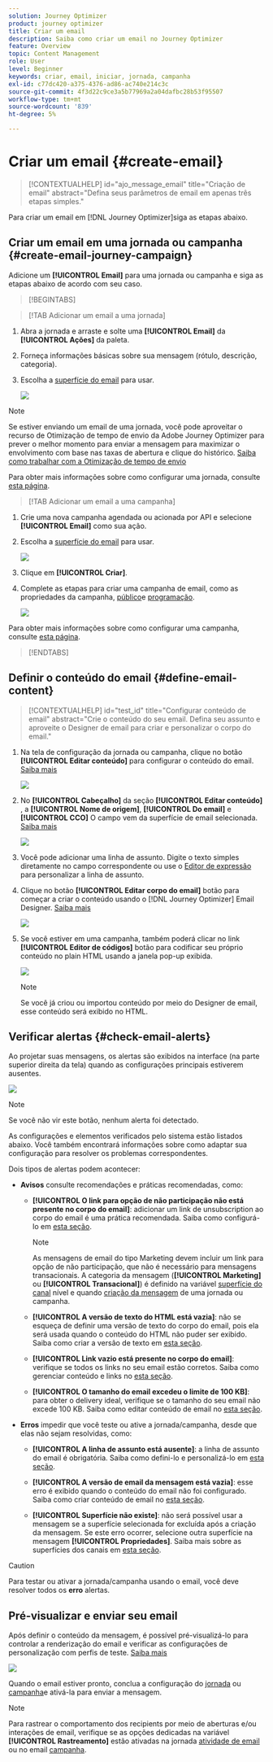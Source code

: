 ```yaml
---
solution: Journey Optimizer
product: journey optimizer
title: Criar um email
description: Saiba como criar um email no Journey Optimizer
feature: Overview
topic: Content Management
role: User
level: Beginner
keywords: criar, email, iniciar, jornada, campanha
exl-id: c77dc420-a375-4376-ad86-ac740e214c3c
source-git-commit: 4f3d22c9ce3a5b77969a2a04dafbc28b53f95507
workflow-type: tm+mt
source-wordcount: '839'
ht-degree: 5%

---
```


# Criar um email {#create-email}

>[!CONTEXTUALHELP]
>id="ajo_message_email"
>title="Criação de email"
>abstract="Defina seus parâmetros de email em apenas três etapas simples."

Para criar um email em [!DNL Journey Optimizer]siga as etapas abaixo.

## Criar um email em uma jornada ou campanha {#create-email-journey-campaign}

Adicione um **[!UICONTROL Email]** para uma jornada ou campanha e siga as etapas abaixo de acordo com seu caso.

>[!BEGINTABS]

>[!TAB Adicionar um email a uma jornada]

1. Abra a jornada e arraste e solte uma **[!UICONTROL Email]** da **[!UICONTROL Ações]** da paleta.

1. Forneça informações básicas sobre sua mensagem (rótulo, descrição, categoria).

1. Escolha a [superfície do email](email-settings.md) para usar.

   ![](assets/email_journey.png)

<!-- The field is pre-filled, by default, with the last surface used for that channel by the user. -->

>[!NOTE]
>
>Se estiver enviando um email de uma jornada, você pode aproveitar o recurso de Otimização de tempo de envio da Adobe Journey Optimizer para prever o melhor momento para enviar a mensagem para maximizar o envolvimento com base nas taxas de abertura e clique do histórico. [Saiba como trabalhar com a Otimização de tempo de envio](../building-journeys/journeys-message.md#send-time-optimization)

Para obter mais informações sobre como configurar uma jornada, consulte [esta página](../building-journeys/journey-gs.md).

>[!TAB Adicionar um email a uma campanha]

1. Crie uma nova campanha agendada ou acionada por API e selecione **[!UICONTROL Email]** como sua ação.

1. Escolha a [superfície do email](email-settings.md) para usar.

   ![](assets/email_campaign.png)

1. Clique em **[!UICONTROL Criar]**.

1. Complete as etapas para criar uma campanha de email, como as propriedades da campanha, [público](../segment/about-segments.md)e [programação](../campaigns/create-campaign.md#schedule).

   ![](assets/email_campaign_steps.png)

<!--
From the **[!UICONTROL Action]** section, specify if you want to track how your recipients react to your delivery: you can track email opens, and/or clicks on links and buttons in your email.

![](assets/email_campaign_tracking.png)
-->

Para obter mais informações sobre como configurar uma campanha, consulte [esta página](../campaigns/get-started-with-campaigns.md).

>[!ENDTABS]

## Definir o conteúdo do email {#define-email-content}

<!-- update the quarry component with right ID value-->

>[!CONTEXTUALHELP]
>id="test_id"
>title="Configurar conteúdo de email"
>abstract="Crie o conteúdo do seu email. Defina seu assunto e aproveite o Designer de email para criar e personalizar o corpo do email."

1. Na tela de configuração da jornada ou campanha, clique no botão **[!UICONTROL Editar conteúdo]** para configurar o conteúdo do email. [Saiba mais](get-started-email-design.md)

   ![](assets/email_campaign_edit_content.png)

1. No **[!UICONTROL Cabeçalho]** da seção **[!UICONTROL Editar conteúdo]** , a **[!UICONTROL Nome de origem]**, **[!UICONTROL Do email]** e **[!UICONTROL CCO]** O campo vem da superfície de email selecionada. [Saiba mais](email-settings.md) <!--check if same for journey-->

   ![](assets/email_designer_edit_content_header.png)

1. Você pode adicionar uma linha de assunto. Digite o texto simples diretamente no campo correspondente ou use o [Editor de expressão](../personalization/personalization-build-expressions.md) para personalizar a linha de assunto.

1. Clique no botão **[!UICONTROL Editar corpo do email]** botão para começar a criar o conteúdo usando o [!DNL Journey Optimizer] Email Designer. [Saiba mais](get-started-email-design.md)

   ![](assets/email_designer_edit_email_body.png)

1. Se você estiver em uma campanha, também poderá clicar no link **[!UICONTROL Editor de códigos]** botão para codificar seu próprio conteúdo no plain HTML usando a janela pop-up exibida.

   ![](assets/email_designer_edit_code_editor.png)

   >[!NOTE]
   >
   >Se você já criou ou importou conteúdo por meio do Designer de email, esse conteúdo será exibido no HTML.

## Verificar alertas {#check-email-alerts}

Ao projetar suas mensagens, os alertas são exibidos na interface (na parte superior direita da tela) quando as configurações principais estiverem ausentes.

![](assets/email_journey_alerts_details.png)

>[!NOTE]
>
>Se você não vir este botão, nenhum alerta foi detectado.

As configurações e elementos verificados pelo sistema estão listados abaixo. Você também encontrará informações sobre como adaptar sua configuração para resolver os problemas correspondentes.

Dois tipos de alertas podem acontecer:

* **Avisos** consulte recomendações e práticas recomendadas, como:

   * **[!UICONTROL O link para opção de não participação não está presente no corpo do email]**: adicionar um link de unsubscription ao corpo do email é uma prática recomendada. Saiba como configurá-lo em [esta seção](../privacy/opt-out.md#opt-out-management).

      >[!NOTE]
      >
      >As mensagens de email do tipo Marketing devem incluir um link para opção de não participação, que não é necessário para mensagens transacionais. A categoria da mensagem (**[!UICONTROL Marketing]** ou **[!UICONTROL Transacional]**) é definido na variável [superfície do canal](email-settings.md#email-type) nível e quando [criação da mensagem](#create-email-journey-campaign) de uma jornada ou campanha.

   * **[!UICONTROL A versão de texto do HTML está vazia]**: não se esqueça de definir uma versão de texto do corpo do email, pois ela será usada quando o conteúdo do HTML não puder ser exibido. Saiba como criar a versão de texto em [esta seção](text-version-email.md).

   * **[!UICONTROL Link vazio está presente no corpo do email]**: verifique se todos os links no seu email estão corretos. Saiba como gerenciar conteúdo e links no [esta seção](content-from-scratch.md).

   * **[!UICONTROL O tamanho do email excedeu o limite de 100 KB]**: para obter o delivery ideal, verifique se o tamanho do seu email não excede 100 KB. Saiba como editar conteúdo de email no [esta seção](content-from-scratch.md).

* **Erros** impedir que você teste ou ative a jornada/campanha, desde que elas não sejam resolvidas, como:

   * **[!UICONTROL A linha de assunto está ausente]**: a linha de assunto do email é obrigatória. Saiba como defini-lo e personalizá-lo em [esta seção](create-email.md).

   <!--HTML is empty when Amp HTML is present-->

   * **[!UICONTROL A versão de email da mensagem está vazia]**: esse erro é exibido quando o conteúdo do email não foi configurado. Saiba como criar conteúdo de email no [esta seção](get-started-email-design.md).

   * **[!UICONTROL Superfície não existe]**: não será possível usar a mensagem se a superfície selecionada for excluída após a criação da mensagem. Se este erro ocorrer, selecione outra superfície na mensagem **[!UICONTROL Propriedades]**. Saiba mais sobre as superfícies dos canais em [esta seção](../configuration/channel-surfaces.md).


>[!CAUTION]
>
>Para testar ou ativar a jornada/campanha usando o email, você deve resolver todos os **erro** alertas.

## Pré-visualizar e enviar seu email

Após definir o conteúdo da mensagem, é possível pré-visualizá-lo para controlar a renderização do email e verificar as configurações de personalização com perfis de teste. [Saiba mais](preview.md)

![](assets/email_designer_edit_simulate.png)

Quando o email estiver pronto, conclua a configuração do [jornada](../building-journeys/journey-gs.md) ou [campanha](../campaigns/create-campaign.md)e ativá-la para enviar a mensagem.

>[!NOTE]
>
>Para rastrear o comportamento dos recipients por meio de aberturas e/ou interações de email, verifique se as opções dedicadas na variável **[!UICONTROL Rastreamento]** estão ativadas na jornada [atividade de email](../building-journeys/journeys-message.md) ou no email [campanha](../campaigns/create-campaign.md).<!--to move?-->

<!--

## Define your email content {#email-content}

Use [!DNL Journey Optimizer] Email Designer to [design your email from scratch](../email/content-from-scratch.md). If you have an existing content, you can [import it in the Email Designer](../email/existing-content.md), or [code your own content](../email/code-content.md) in [!DNL Journey Optimizer]. 

[!DNL Journey Optimizer] comes with a set of [built-in templates](email-templates.md) to help you start. Any email can also be saved as a template.

Use [!DNL Journey Optimizer] Expression editor to personalize your messages with profiles' data. For more on personalization, refer to [this section](../personalization/personalize.md).

Adapt the content of your messages to the targeted profiles by using [!DNL Journey Optimizer] dynamic content capabilities. [Get started with dynamic content](../personalization/get-started-dynamic-content.md)

## Email tracking {#email-tracking}

If you want to track the behavior of your recipients through openings and/or clicks on links, enable the following options: **[!UICONTROL Email opens]** and **[!UICONTROL Click on email]**. 

Learn more about tracking in [this section](message-tracking.md).

## Validate your email content {#email-content-validate}

Control the rendering of your email, and check personalization settings with test profiles, using the preview section on the left-hand side. For more on this, refer to [this section](preview.md).

![](assets/messages-simple-preview.png)

You must also check alerts in the upper section of the editor.  Some of them are simple warnings, but others can prevent you from using the message. 

-->


